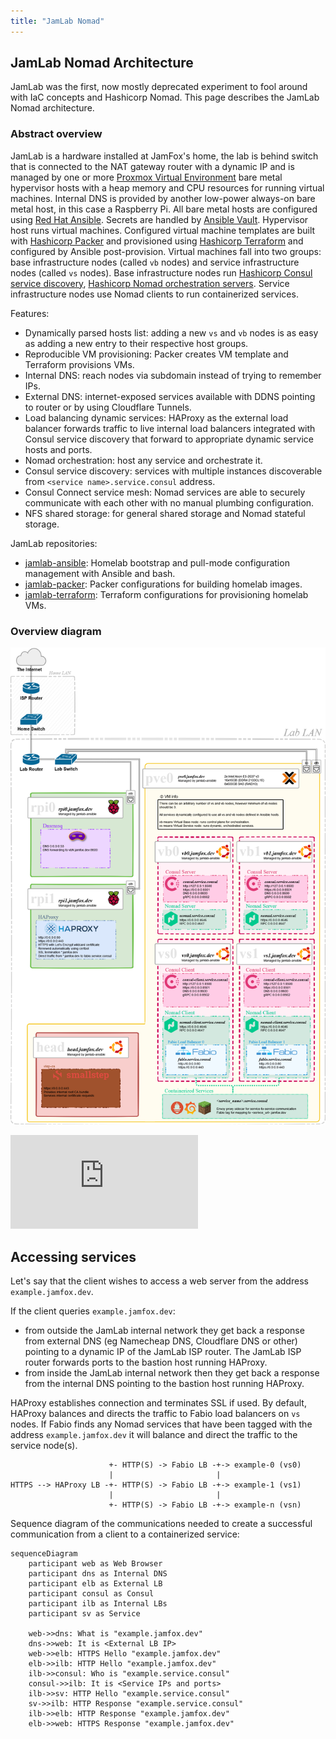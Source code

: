 ```yaml
---
title: "JamLab Nomad"
---
```


## JamLab Nomad Architecture

JamLab was the first, now mostly deprecated experiment to fool around with IaC concepts and Hashicorp Nomad. This page describes the JamLab Nomad architecture.

### Abstract overview

JamLab is a hardware installed at JamFox's home, the lab is behind switch that is connected to the NAT gateway router with a dynamic IP and is managed by one or more [Proxmox Virtual Environment](https://www.proxmox.com/en/proxmox-ve) bare metal hypervisor hosts with a heap memory and CPU resources for running virtual machines. Internal DNS is provided by another low-power always-on bare metal host, in this case a Raspberry Pi. All bare metal hosts are configured using [Red Hat Ansible](https://www.ansible.com/). Secrets are handled by [Ansible Vault](https://docs.ansible.com/ansible/latest/cli/ansible-vault.html). Hypervisor host runs virtual machines. Configured virtual machine templates are built with [Hashicorp Packer](https://www.packer.io/) and provisioned using [Hashicorp Terraform](https://www.terraform.io/) and configured by Ansible post-provision. Virtual machines fall into two groups: base infrastructure nodes (called `vb` nodes) and service infrastructure nodes (called `vs` nodes). Base infrastructure nodes run [Hashicorp Consul service discovery](https://www.consul.io/), [Hashicorp Nomad orchestration servers](https://www.hashicorp.com/products/nomad). Service infrastructure nodes use Nomad clients to run containerized services.

Features:

- Dynamically parsed hosts list: adding a new `vs` and `vb` nodes is as easy as adding a new entry to their respective host groups.
- Reproducible VM provisioning: Packer creates VM template and Terraform provisions VMs.
- Internal DNS: reach nodes via subdomain instead of trying to remember IPs.
- External DNS: internet-exposed services available with DDNS pointing to router or by using Cloudflare Tunnels.
- Load balancing dynamic services: HAProxy as the external load balancer forwards traffic to live internal load balancers integrated with Consul service discovery that forward to appropriate dynamic service hosts and ports.  
- Nomad orchestration: host any service and orchestrate it.
- Consul service discovery: services with multiple instances discoverable from `<service name>.service.consul` address.
- Consul Connect service mesh: Nomad services are able to securely communicate with each other with no manual plumbing configuration.
- NFS shared storage: for general shared storage and Nomad stateful storage.

JamLab repositories:

- [jamlab-ansible](https://github.com/JamFox/jamlab-ansible): Homelab bootstrap and pull-mode configuration management with Ansible and bash.
- [jamlab-packer](https://github.com/JamFox/jamlab-packer): Packer configurations for building homelab images.
- [jamlab-terraform](https://github.com/JamFox/jamlab-terraform): Terraform configurations for provisioning homelab VMs.

### Overview diagram

![jamlab-overview diagram](attachments/jamlab-overview.png)

![Mediocre written report of the Nomad laboratory](https://github.com/JamFox/docs.jamfox.dev/raw/master/docs/content/homelab/attachments/jamlab-report.pdf)

## Accessing services

Let's say that the client wishes to access a web server from the address `example.jamfox.dev`.

If the client queries `example.jamfox.dev`:

- from outside the JamLab internal network they get back a response from external DNS (eg Namecheap DNS, Cloudflare DNS or other) pointing to a dynamic IP of the JamLab ISP router. The JamLab ISP router forwards ports to the bastion host running HAProxy.
- from inside the JamLab internal network then they get back a response from the internal DNS pointing to the bastion host running HAProxy.

HAProxy establishes connection and terminates SSL if used. By default, HAProxy balances and directs the traffic to Fabio load balancers on `vs` nodes. If Fabio finds any Nomad services that have been tagged with the address `example.jamfox.dev` it will balance and direct the traffic to the service node(s).

```
                      +- HTTP(S) -> Fabio LB -+-> example-0 (vs0)
                      |                       |
HTTPS --> HAProxy LB -+- HTTP(S) -> Fabio LB -+-> example-1 (vs1)
                      |                       |
                      +- HTTP(S) -> Fabio LB -+-> example-n (vsn)
```

Sequence diagram of the communications needed to create a successful communication from a client to a containerized service:

``` mermaid
sequenceDiagram
    participant web as Web Browser
    participant dns as Internal DNS
    participant elb as External LB
    participant consul as Consul
    participant ilb as Internal LBs
    participant sv as Service
 
    web->>dns: What is "example.jamfox.dev"
    dns->>web: It is <External LB IP>
    web->>elb: HTTPS Hello "example.jamfox.dev"
    elb->>ilb: HTTP Hello "example.jamfox.dev"
    ilb->>consul: Who is "example.service.consul"
    consul->>ilb: It is <Service IPs and ports>
    ilb->>sv: HTTP Hello "example.service.consul"
    sv->>ilb: HTTP Response "example.service.consul"
    ilb->>elb: HTTP Response "example.jamfox.dev"
    elb->>web: HTTPS Response "example.jamfox.dev"
```
